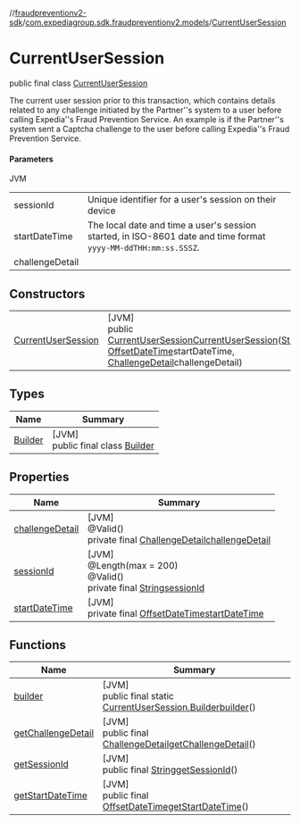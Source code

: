 //[fraudpreventionv2-sdk](../../../index.md)/[com.expediagroup.sdk.fraudpreventionv2.models](../index.md)/[CurrentUserSession](index.md)

# CurrentUserSession

public final class [CurrentUserSession](index.md)

The current user session prior to this transaction, which contains details related to any challenge initiated by the Partner''s system to a user before calling Expedia''s Fraud Prevention Service. An example is if the Partner''s system sent a Captcha challenge to the user before calling Expedia''s Fraud Prevention Service.

#### Parameters

JVM

| | |
|---|---|
| sessionId | Unique identifier for a user's session on their device |
| startDateTime | The local date and time a user's session started, in ISO-8601 date and time format `yyyy-MM-ddTHH:mm:ss.SSSZ`. |
| challengeDetail |

## Constructors

| | |
|---|---|
| [CurrentUserSession](-current-user-session.md) | [JVM]<br>public [CurrentUserSession](index.md)[CurrentUserSession](-current-user-session.md)([String](https://docs.oracle.com/javase/8/docs/api/java/lang/String.html)sessionId, [OffsetDateTime](https://docs.oracle.com/javase/8/docs/api/java/time/OffsetDateTime.html)startDateTime, [ChallengeDetail](../-challenge-detail/index.md)challengeDetail) |

## Types

| Name | Summary |
|---|---|
| [Builder](-builder/index.md) | [JVM]<br>public final class [Builder](-builder/index.md) |

## Properties

| Name | Summary |
|---|---|
| [challengeDetail](index.md#-106291191%2FProperties%2F-173342751) | [JVM]<br>@Valid()<br>private final [ChallengeDetail](../-challenge-detail/index.md)[challengeDetail](index.md#-106291191%2FProperties%2F-173342751) |
| [sessionId](index.md#1400689388%2FProperties%2F-173342751) | [JVM]<br>@Length(max = 200)<br>@Valid()<br>private final [String](https://docs.oracle.com/javase/8/docs/api/java/lang/String.html)[sessionId](index.md#1400689388%2FProperties%2F-173342751) |
| [startDateTime](index.md#-1307105120%2FProperties%2F-173342751) | [JVM]<br>private final [OffsetDateTime](https://docs.oracle.com/javase/8/docs/api/java/time/OffsetDateTime.html)[startDateTime](index.md#-1307105120%2FProperties%2F-173342751) |

## Functions

| Name | Summary |
|---|---|
| [builder](builder.md) | [JVM]<br>public final static [CurrentUserSession.Builder](-builder/index.md)[builder](builder.md)() |
| [getChallengeDetail](get-challenge-detail.md) | [JVM]<br>public final [ChallengeDetail](../-challenge-detail/index.md)[getChallengeDetail](get-challenge-detail.md)() |
| [getSessionId](get-session-id.md) | [JVM]<br>public final [String](https://docs.oracle.com/javase/8/docs/api/java/lang/String.html)[getSessionId](get-session-id.md)() |
| [getStartDateTime](get-start-date-time.md) | [JVM]<br>public final [OffsetDateTime](https://docs.oracle.com/javase/8/docs/api/java/time/OffsetDateTime.html)[getStartDateTime](get-start-date-time.md)() |
